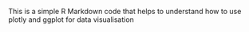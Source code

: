 This is a simple R Markdown code that helps to understand how to use plotly and ggplot for data visualisation
